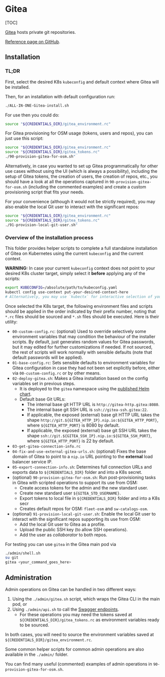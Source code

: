 <!--
Licensed under the Apache License, Version 2.0 (the "License");
you may not use this file except in compliance with the License.
You may obtain a copy of the License at

   http://www.apache.org/licenses/LICENSE-2.0

Unless required by applicable law or agreed to in writing, software
distributed under the License is distributed on an "AS IS" BASIS,
WITHOUT WARRANTIES OR CONDITIONS OF ANY KIND, either express or
implied.
See the License for the specific language governing permissions and
limitations under the License
-->
# Gitea

[TOC]

[Gitea](https://gitea.io/en-us/) hosts private git repositories.

[Reference page on GitHub](https://github.com/go-gitea/gitea).

## Installation

### TL;DR

First, select the desired K8s `kubeconfig` and default context where Gitea will be installed.

Then, for an installation with default configuration run:

```bash
./ALL-IN-ONE-Gitea-install.sh
```

For use then you could do:

```bash
source "${CREDENTIALS_DIR}/gitea_environment.rc"
```

For Gitea provisioning for OSM usage (tokens, users and repos), you can just use this script:

```bash
source "${CREDENTIALS_DIR}/gitea_environment.rc"
source "${CREDENTIALS_DIR}/gitea_tokens.rc"
./90-provision-gitea-for-osm.sh"
```

Alternatively, in case you wanted to set up Gitea programmatically for other use cases without using the UI (which is always a possibility), including the setup of Gitea tokens, the creation of users, the creation of repos, etc., you should have a look at all the operations captured in `90-provision-gitea-for-osm.sh` (including the commented examples) and create a custom provisioning script that fits your needs.

For your convenience (although it would not be strictly required), you may also enable the local Git user to interact with the significant repos:

```bash
source "${CREDENTIALS_DIR}/gitea_environment.rc"
source "${CREDENTIALS_DIR}/gitea_tokens.rc"
./91-provision-local-git-user.sh"
```

### Overview of the installation process

This folder provides helper scripts to complete a full standalone installation of Gitea on Kubernetes using the current `kubeconfig` and the current context.

**WARNING:** In case your current `kubeconfig` context does not point to your desired K8s cluster target, simply select it **before** applying any of the scripts:

```bash
export KUBECONFIG=/absolute/path/to/kubeconfig.yaml
kubectl config use-context put-your-desired-context-here
# Alternatively, you may use `kubectx` for interactive selection of your default context
```

Once selected the K8s target, the following environment files and scripts should be applied in the order indicated by their prefix number, noting that `*.rc` files should be sourced and `*.sh` files should be executed. Here is their utility:

- `00-custom-config.rc`: (optional) Used to override selectively some environment variables that may condition the behaviour of the installer scripts. By default, just generates random values for Gitea passwords, but it may edited for further customizations if needed. If not sourced, the rest of scripts will work normally with sensible defaults (note that default passwords will be applied).
- `01-base-config.rc`: Sets sensible defaults to environment variables for Gitea configuration in case they had not been set explicitly before, either via `00-custom-config.rc` or by other means.
- `02-deploy-gitea.sh`: Makes a Gitea installation based on the config variables set in previous steps.
  - It is deployed to the `gitea` namespace using the [published Helm chart](https://docs.gitea.io/en-us/install-on-kubernetes/).
  - Default base Git URLs:
    - The internal base git HTTP URL is `http://gitea-http.gitea:8080`.
    - The internal base git SSH URL is `ssh://gitea-ssh.gitea:22`.
    - If applicable, the exposed (external) base git HTTP URL takes the shape `http://git.${GITEA_HTTP_IP}.nip.io:${GITEA_HTTP_PORT}`, where `${GITEA_HTTP_PORT}` is 8080 by default.
    - If applicable, the exposed (external) base git SSH URL takes the shape `ssh://git.${GITEA_SSH_IP}.nip.io:${GITEA_SSH_PORT}`, where `${GITEA_HTTP_PORT}` is 22 by default.
- `03-get-gitea-connection-info.rc`
- `04-fix-and-use-external-gitea-urls.sh`: (optional) Fixes the base domain of Gitea to point to a `nip.io` URL pointing to the **external** load balancer service IP.
- `05-export-connection-info.sh`: Determines full connection URLs and exports data to `${CREDENTIALS_DIR}` folder and into a K8s secret.
- (optional) `90-provision-gitea-for-osm.sh`: Run post-provisioning tasks in Gitea with scripted operations to support its use from OSM:
  - Create access tokens for the admin and the new standard user.
  - Create new standard user `${GITEA_STD_USERNAME}`.
  - Export tokens to local file in `${CREDENTIALS_DIR}` folder and into a K8s secr
  - Creates default repos for OSM: `fleet-osm` and `sw-catalogs-osm`.
- (optional) `91-provision-local-git-user.sh`: Enable the local Git user to interact with the significant repos supporting its use from OSM:
  - Add the local Git user to Gitea as a profile.
  - Upload the public SSH key (to allow SSH operations).
  - Add the user as _collaborator_ to both repos.

For testing you can use `gitea` in the Gitea main pod via

```bash
./admin/shell.sh
su git
gitea <your_command_goes_here>
```

## Administration

Admin operations on Gitea can be handled in two different ways:

1. Using the `./admin/gitea.sh` script, which wraps the Gitea CLI in the main pod, or
2. Using `./admin/api.sh` to call the [Swagger endpoints](https://try.gitea.io/api/swagger).
   - For these operations you may need the tokens saved at `${CREDENTIALS_DIR}/gitea_tokens.rc` as environment variables ready to be sourced.

In both cases, you will need to source the environment variables saved at `${CREDENTIALS_DIR}/gitea_environment.rc`.

Some common helper scripts for common admin operations are also available in the `./admin/` folder.

You can find many useful (commented) examples of admin operations in `90-provision-gitea-for-osm.sh`.
